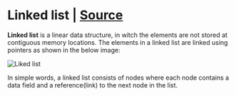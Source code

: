 # Linked list | [Source](https://www.geeksforgeeks.org/data-structures/linked-list/)

**Linked list** is a linear data structure, in witch the elements are not stored at contiguous memory locations. The elements in a linked list are linked using pointers as shown in the below image: 

![Liked list](https://media.geeksforgeeks.org/wp-content/cdn-uploads/gq/2013/03/Linkedlist.png "Liked list") 

In simple words, a linked list consists of nodes where each node contains a data field and a reference(link) to the next node in the list.